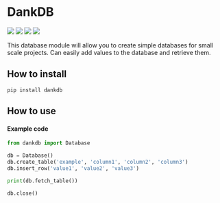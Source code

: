 # DankDB
[![](https://img.shields.io/badge/Author-DankSideSparkles-lightgrey?style=plastic)](https://github.com/DankSideSparkles)
[![](https://img.shields.io/github/languages/top/DankSideSparkles/DankDB.svg?style=plastic)](https://github.com/DankSideSparkles/DankDB)
[![](https://img.shields.io/github/v/tag/DankSideSparkles/DankDB?style=plastic)](https://github.com/DankSideSparkles/DankDB/releases)
[![](https://img.shields.io/github/issues/DankSideSparkles/DankDB?style=plastic)](https://github.com/DankSideSparkles/DankDB/issues)

This database module will allow you to create simple databases for small scale projects. Can easily add values to the database and retrieve them.
 
## How to install

`pip install dankdb`


## How to use

#### Example code

```python
from dankdb import Database

db = Database()
db.create_table('example', 'column1', 'column2', 'column3')
db.insert_row('value1', 'value2', 'value3')

print(db.fetch_table())

db.close()
```
